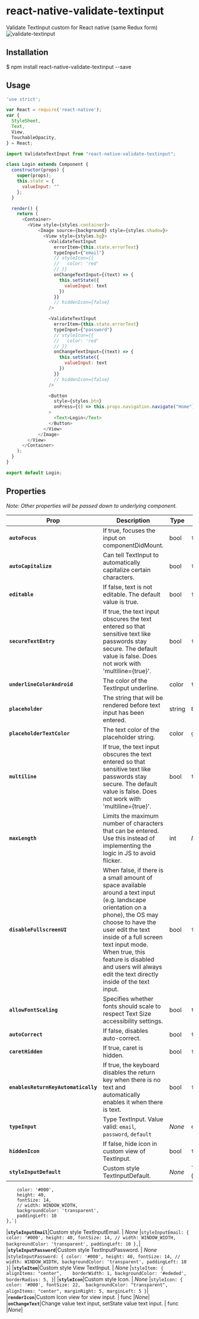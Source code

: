 # react-native-validate-textinput
Validate TextInput custom for React native (same Redux form)
![validate-textinput](https://github.com/trungdung247/react-native-validate-textinput/blob/master/login_screen.png)
## Installation
$ npm install react-native-validate-textinput --save
## Usage

```javascript
'use strict';

var React = require('react-native');
var {
  StyleSheet,
  Text,
  View,
  TouchableOpacity,
} = React;

import ValidateTextInput from "react-native-validate-textinput";

class Login extends Component {
  constructor(props) {
    super(props);
    this.state = {
      valueInput: ""
    };
  }

  render() {
    return (
      <Container>
        <View style={styles.container}>
            <Image source={background} style={styles.shadow}>
              <View style={styles.bg}>
                <ValidateTextInput
                  errorItem={this.state.errorText}
                  typeInput={"email"}
                  // styleIcon={{
                  //   color: 'red'
                  // }}
                  onChangeTextInput={(text) => {
                    this.setState({
                      valueInput: text
                    })
                  }}
                  // hiddenIcon={false}
                />

                <ValidateTextInput
                  errorItem={this.state.errorText}
                  typeInput={"password"}
                  // styleIcon={{
                  //   color: 'red'
                  // }}
                  onChangeTextInput={(text) => {
                    this.setState({
                      valueInput: text
                    })
                  }}
                  // hiddenIcon={false}
                />

                <Button
                  style={styles.btn}
                  onPress={() => this.props.navigation.navigate("Home")}
                >
                  <Text>Login</Text>
                </Button>
              </View>
            </Image>
        </View>
      </Container>
    );
  }
}

export default Login;
```

## Properties
*Note: Other properties will be passed down to underlying component.*

| Prop | Description | Type | Default |
|---|---|---|---|
|**`autoFocus`**|If true, focuses the input on componentDidMount. | bool |`false`|
|**`autoCapitalize`**|Can tell TextInput to automatically capitalize certain characters. | bool |`false`|
|**`editable`**|If false, text is not editable. The default value is true. | bool |`false`|
|**`secureTextEntry`**|If true, the text input obscures the text entered so that sensitive text like passwords stay secure. The default value is false. Does not work with 'multiline={true}'. | bool |`false`|
|**`underlineColorAndroid`**|The color of the TextInput underline.  | color |`transparent`|
|**`placeholder`**|The string that will be rendered before text input has been entered. | string |`Enter text...`|
|**`placeholderTextColor`**|The text color of the placeholder string.  | color |`gray`|
|**`multiline`**|If true, the text input obscures the text entered so that sensitive text like passwords stay secure. The default value is false. Does not work with 'multiline={true}'. | bool |`true`|
|**`maxLength`**|Limits the maximum number of characters that can be entered. Use this instead of implementing the logic in JS to avoid flicker. | int |*None*|
|**`disableFullscreenUI`**|When false, if there is a small amount of space available around a text input (e.g. landscape orientation on a phone), the OS may choose to have the user edit the text inside of a full screen text input mode. When true, this feature is disabled and users will always edit the text directly inside of the text input.  | bool |`false`|
|**`allowFontScaling`**|Specifies whether fonts should scale to respect Text Size accessibility settings. | bool |`true`|
|**`autoCorrect`**|If false, disables auto-correct. | bool |`true`|
|**`caretHidden`**|If true, caret is hidden. | bool |`false`|
|**`enablesReturnKeyAutomatically`**|If true, the keyboard disables the return key when there is no text and automatically enables it when there is text. | bool |`false`|
|**`typeInput`**|Type TextInput. Value valid: `email`, `password`, `default` | *None* |`email`|
|**`hiddenIcon`**|If false, hide icon in custom view of TextInput. | bool |`true`|
|**`styleInputDefault`**|Custom style TextInputDefault. | *None* |`styleInputDefault: {
        color: '#000',
        height: 40,
        fontSize: 14,
        // width: WINDOW_WIDTH,
        backgroundColor: 'transparent',
        paddingLeft: 10
    },`|
|**`styleInputEmail`**|Custom style TextInputEmail. | *None* |`styleInputEmail: {
      color: '#000',
      height: 40,
      fontSize: 14,
      // width: WINDOW_WIDTH,
      backgroundColor: 'transparent',
      paddingLeft: 10
    },`|
|**`styleInputPassword`**|Custom style TextInputPassword. | *None* |`styleInputPassword: {
      color: '#000',
      height: 40,
      fontSize: 14,
      // width: WINDOW_WIDTH,
      backgroundColor: 'transparent',
      paddingLeft: 10
    }`|
|**`styleItem`**|Custom style View TextInput. | *None* |`styleItem: { 
        alignItems: "center",   
        borderWidth: 1,
        backgroundColor: '#ededed',
        borderRadius: 5,
    }`|
|**`styleIcon`**|Custom style Icon. | *None* |`styleIcon: { 
      color: '#000',
      fontSize: 22, 
      backgroundColor: "transparent", 
      alignItems: "center",
      marginRight: 5,
      marginLeft: 5
    }`|
|**`renderIcon`**|Custom Icon view for view input. | func |*None*|
|**`onChangeText`**|Change value text input, setState value text input. | func |*None*|

